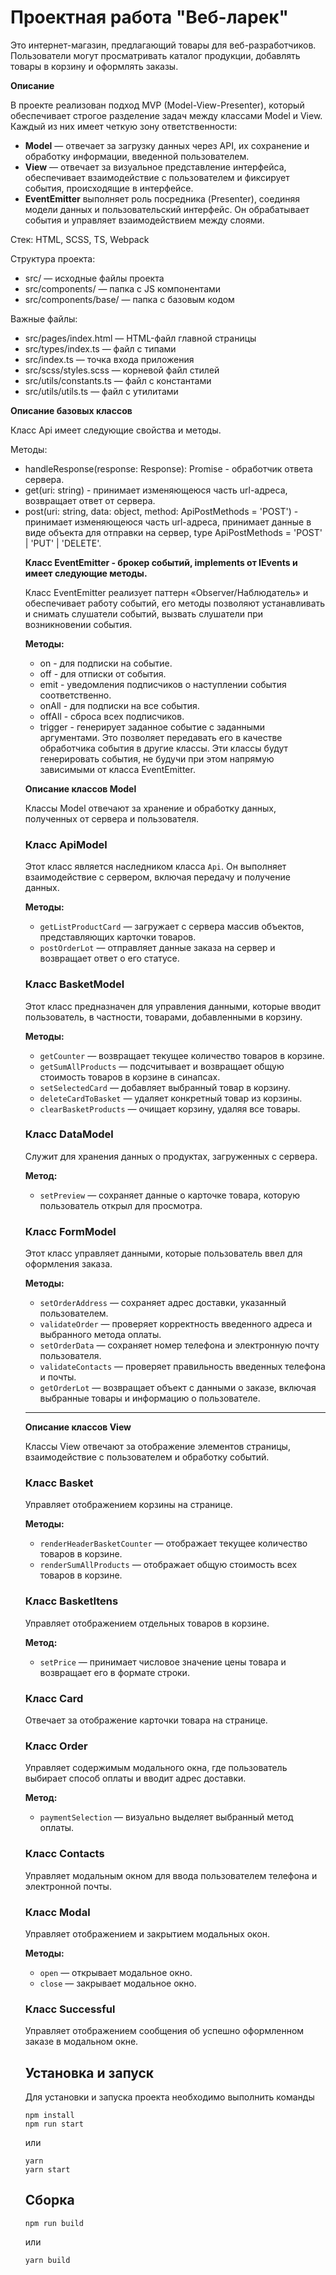 # Проектная работа "Веб-ларек"

Это интернет-магазин, предлагающий товары для веб-разработчиков. Пользователи могут просматривать каталог продукции, добавлять товары в корзину и оформлять заказы.  

**Описание**  

В проекте реализован подход MVP (Model-View-Presenter), который обеспечивает строгое разделение задач между классами Model и View. Каждый из них имеет четкую зону ответственности:  

- **Model** — отвечает за загрузку данных через API, их сохранение и обработку информации, введенной пользователем.  
- **View** — отвечает за визуальное представление интерфейса, обеспечивает взаимодействие с пользователем и фиксирует события, происходящие в интерфейсе.  
- **EventEmitter** выполняет роль посредника (Presenter), соединяя модели данных и пользовательский интерфейс. Он обрабатывает события и управляет взаимодействием между слоями.  

Стек: HTML, SCSS, TS, Webpack

Структура проекта:
- src/ — исходные файлы проекта
- src/components/ — папка с JS компонентами
- src/components/base/ — папка с базовым кодом

Важные файлы:
- src/pages/index.html — HTML-файл главной страницы
- src/types/index.ts — файл с типами
- src/index.ts — точка входа приложения
- src/scss/styles.scss — корневой файл стилей
- src/utils/constants.ts — файл с константами
- src/utils/utils.ts — файл с утилитами

**Описание базовых классов**

Класс Api имеет следующие свойства и методы.

Методы:

- handleResponse(response: Response): Promise<object> - обработчик ответа сервера.
- get(uri: string) - принимает изменяющеюся часть url-адреса, возвращает ответ от сервера.
- post(uri: string, data: object, method: ApiPostMethods = 'POST') - принимает изменяющеюся часть url-адреса, принимает данные в виде объекта для отправки на сервер, type ApiPostMethods = 'POST' | 'PUT' | 'DELETE'.



**Класс EventEmitter - брокер событий, implements от IEvents и имеет следующие методы.**

Класс EventEmitter реализует паттерн «Observer/Наблюдатель» и обеспечивает работу событий, его методы позволяют устанавливать и снимать слушатели событий, вызвать слушатели при возникновении события.

**Методы:**

- on - для подписки на событие.
- off - для отписки от события.
- emit - уведомления подписчиков о наступлении события соответственно.
- onAll - для подписки на все события.
- offAll - сброса всех подписчиков.
- trigger - генерирует заданное событие с заданными аргументами. Это позволяет передавать его в качестве обработчика события в другие классы. Эти классы будут генерировать события, не будучи при этом напрямую зависимыми от класса EventEmitter.


**Описание классов Model**  

Классы Model отвечают за хранение и обработку данных, полученных от сервера и пользователя.  

### **Класс ApiModel**  
Этот класс является наследником класса `Api`. Он выполняет взаимодействие с сервером, включая передачу и получение данных.  

**Методы:**  
- `getListProductCard` — загружает с сервера массив объектов, представляющих карточки товаров.  
- `postOrderLot` — отправляет данные заказа на сервер и возвращает ответ о его статусе.  

### **Класс BasketModel**  
Этот класс предназначен для управления данными, которые вводит пользователь, в частности, товарами, добавленными в корзину.  

**Методы:**  
- `getCounter` — возвращает текущее количество товаров в корзине.  
- `getSumAllProducts` — подсчитывает и возвращает общую стоимость товаров в корзине в синапсах.  
- `setSelectedCard` — добавляет выбранный товар в корзину.  
- `deleteCardToBasket` — удаляет конкретный товар из корзины.  
- `clearBasketProducts` — очищает корзину, удаляя все товары.  

### **Класс DataModel**  
Служит для хранения данных о продуктах, загруженных с сервера.  

**Метод:**  
- `setPreview` — сохраняет данные о карточке товара, которую пользователь открыл для просмотра.  

### **Класс FormModel**  
Этот класс управляет данными, которые пользователь ввел для оформления заказа.  

**Методы:**  
- `setOrderAddress` — сохраняет адрес доставки, указанный пользователем.  
- `validateOrder` — проверяет корректность введенного адреса и выбранного метода оплаты.  
- `setOrderData` — сохраняет номер телефона и электронную почту пользователя.  
- `validateContacts` — проверяет правильность введенных телефона и почты.  
- `getOrderLot` — возвращает объект с данными о заказе, включая выбранные товары и информацию о пользователе.  

---

**Описание классов View**  

Классы View отвечают за отображение элементов страницы, взаимодействие с пользователем и обработку событий.  

### **Класс Basket**  
Управляет отображением корзины на странице.  

**Методы:**  
- `renderHeaderBasketCounter` — отображает текущее количество товаров в корзине.  
- `renderSumAllProducts` — отображает общую стоимость всех товаров в корзине.  

### **Класс BasketItens**  
Управляет отображением отдельных товаров в корзине.  

**Метод:**  
- `setPrice` — принимает числовое значение цены товара и возвращает его в формате строки.  

### **Класс Card**  
Отвечает за отображение карточки товара на странице.  


### **Класс Order**  
Управляет содержимым модального окна, где пользователь выбирает способ оплаты и вводит адрес доставки.  

**Метод:**  
- `paymentSelection` — визуально выделяет выбранный метод оплаты.  

### **Класс Contacts**  
Управляет модальным окном для ввода пользователем телефона и электронной почты.  

### **Класс Modal**  
Управляет отображением и закрытием модальных окон.  

**Методы:**  
- `open` — открывает модальное окно.  
- `close` — закрывает модальное окно.  

### **Класс Successful**  
Управляет отображением сообщения об успешно оформленном заказе в модальном окне.



## Установка и запуск
Для установки и запуска проекта необходимо выполнить команды

```
npm install
npm run start
```

или

```
yarn
yarn start
```
## Сборка

```
npm run build
```

или

```
yarn build
```
